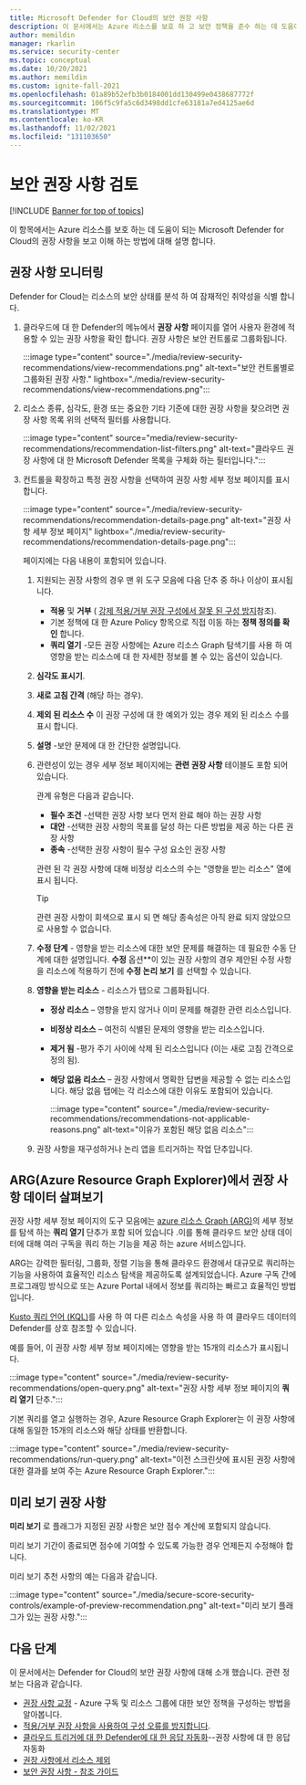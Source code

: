 ```yaml
---
title: Microsoft Defender for Cloud의 보안 권장 사항
description: 이 문서에서는 Azure 리소스를 보호 하 고 보안 정책을 준수 하는 데 도움이 되는 Microsoft Defender for Cloud의 권장 사항에 대해 안내 합니다.
author: memildin
manager: rkarlin
ms.service: security-center
ms.topic: conceptual
ms.date: 10/20/2021
ms.author: memildin
ms.custom: ignite-fall-2021
ms.openlocfilehash: 01a89b52efb3b0184001dd130499e0438687772f
ms.sourcegitcommit: 106f5c9fa5c6d3498dd1cfe63181a7ed4125ae6d
ms.translationtype: MT
ms.contentlocale: ko-KR
ms.lasthandoff: 11/02/2021
ms.locfileid: "131103650"
---
```

# <a name="review-your-security-recommendations"></a>보안 권장 사항 검토

[!INCLUDE [Banner for top of topics](./includes/banner.md)]

이 항목에서는 Azure 리소스를 보호 하는 데 도움이 되는 Microsoft Defender for Cloud의 권장 사항을 보고 이해 하는 방법에 대해 설명 합니다.

## <a name="monitor-recommendations"></a>권장 사항 모니터링 <a name="monitor-recommendations"></a>

Defender for Cloud는 리소스의 보안 상태를 분석 하 여 잠재적인 취약성을 식별 합니다. 

1. 클라우드에 대 한 Defender의 메뉴에서 **권장 사항** 페이지를 열어 사용자 환경에 적용할 수 있는 권장 사항을 확인 합니다. 권장 사항은 보안 컨트롤로 그룹화됩니다.

    :::image type="content" source="./media/review-security-recommendations/view-recommendations.png" alt-text="보안 컨트롤별로 그룹화된 권장 사항." lightbox="./media/review-security-recommendations/view-recommendations.png":::

1. 리소스 종류, 심각도, 환경 또는 중요한 기타 기준에 대한 권장 사항을 찾으려면 권장 사항 목록 위의 선택적 필터를 사용합니다.

    :::image type="content" source="media/review-security-recommendations/recommendation-list-filters.png" alt-text="클라우드 권장 사항에 대 한 Microsoft Defender 목록을 구체화 하는 필터입니다.":::

1. 컨트롤을 확장하고 특정 권장 사항을 선택하여 권장 사항 세부 정보 페이지를 표시합니다.

    :::image type="content" source="./media/review-security-recommendations/recommendation-details-page.png" alt-text="권장 사항 세부 정보 페이지" lightbox="./media/review-security-recommendations/recommendation-details-page.png":::

    페이지에는 다음 내용이 포함되어 있습니다.

    1. 지원되는 권장 사항의 경우 맨 위 도구 모음에 다음 단추 중 하나 이상이 표시됩니다.
        - **적용** 및 **거부** ( [강제 적용/거부 권장 구성에서 잘못 된 구성 방지](prevent-misconfigurations.md)참조).
        - 기본 정책에 대 한 Azure Policy 항목으로 직접 이동 하는 **정책 정의를 확인** 합니다.
        - **쿼리 열기** -모든 권장 사항에는 Azure 리소스 Graph 탐색기를 사용 하 여 영향을 받는 리소스에 대 한 자세한 정보를 볼 수 있는 옵션이 있습니다.
    1. **심각도 표시기**.
    1. **새로 고침 간격** (해당 하는 경우).
    1. **제외 된 리소스 수** 이 권장 구성에 대 한 예외가 있는 경우 제외 된 리소스 수를 표시 합니다.
    1. **설명** -보안 문제에 대 한 간단한 설명입니다.
    1. 관련성이 있는 경우 세부 정보 페이지에는 **관련 권장 사항** 테이블도 포함 되어 있습니다.

        관계 유형은 다음과 같습니다.

        - **필수 조건** -선택한 권장 사항 보다 먼저 완료 해야 하는 권장 사항
        - **대안** -선택한 권장 사항의 목표를 달성 하는 다른 방법을 제공 하는 다른 권장 사항
        - **종속** -선택한 권장 사항이 필수 구성 요소인 권장 사항

        관련 된 각 권장 사항에 대해 비정상 리소스의 수는 "영향을 받는 리소스" 열에 표시 됩니다.

        > [!TIP]
        > 관련 권장 사항이 회색으로 표시 되 면 해당 종속성은 아직 완료 되지 않았으므로 사용할 수 없습니다.

    1. **수정 단계** - 영향을 받는 리소스에 대한 보안 문제를 해결하는 데 필요한 수동 단계에 대한 설명입니다. **수정** 옵션**이 있는 권장 사항의 경우 제안된 수정 사항을 리소스에 적용하기 전에 **수정 논리 보기** 를 선택할 수 있습니다.

    1. **영향을 받는 리소스** - 리소스가 탭으로 그룹화됩니다.
        - **정상 리소스** – 영향을 받지 않거나 이미 문제를 해결한 관련 리소스입니다.
        - **비정상 리소스** – 여전히 식별된 문제의 영향을 받는 리소스입니다.
        - **제거 됨** -평가 주기 사이에 삭제 된 리소스입니다 (이는 새로 고침 간격으로 정의 됨).
        - **해당 없음 리소스** – 권장 사항에서 명확한 답변을 제공할 수 없는 리소스입니다. 해당 없음 탭에는 각 리소스에 대한 이유도 포함되어 있습니다. 

            :::image type="content" source="./media/review-security-recommendations/recommendations-not-applicable-reasons.png" alt-text="이유가 포함된 해당 없음 리소스":::
    1. 권장 사항을 재구성하거나 논리 앱을 트리거하는 작업 단추입니다.

## <a name="review-recommendation-data-in-azure-resource-graph-explorer-arg"></a>ARG(Azure Resource Graph Explorer)에서 권장 사항 데이터 살펴보기

권장 사항 세부 정보 페이지의 도구 모음에는 [azure 리소스 Graph (ARG)](../governance/resource-graph/index.yml)의 세부 정보를 탐색 하는 **쿼리 열기** 단추가 포함 되어 있습니다 .이를 통해 클라우드 보안 상태 데이터에 대해 여러 구독을 쿼리 하는 기능을 제공 하는 azure 서비스입니다.

ARG는 강력한 필터링, 그룹화, 정렬 기능을 통해 클라우드 환경에서 대규모로 쿼리하는 기능을 사용하여 효율적인 리소스 탐색을 제공하도록 설계되었습니다. Azure 구독 간에 프로그래밍 방식으로 또는 Azure Portal 내에서 정보를 쿼리하는 빠르고 효율적인 방법입니다.

[Kusto 쿼리 언어 (KQL)](/azure/data-explorer/kusto/query/)를 사용 하 여 다른 리소스 속성을 사용 하 여 클라우드 데이터의 Defender를 상호 참조할 수 있습니다.

예를 들어, 이 권장 사항 세부 정보 페이지에는 영향을 받는 15개의 리소스가 표시됩니다.

:::image type="content" source="./media/review-security-recommendations/open-query.png" alt-text="권장 사항 세부 정보 페이지의 **쿼리 열기** 단추.":::

기본 쿼리를 열고 실행하는 경우, Azure Resource Graph Explorer는 이 권장 사항에 대해 동일한 15개의 리소스와 해당 상태를 반환합니다. 

:::image type="content" source="./media/review-security-recommendations/run-query.png" alt-text="이전 스크린샷에 표시된 권장 사항에 대한 결과를 보여 주는 Azure Resource Graph Explorer.":::

## <a name="preview-recommendations"></a>미리 보기 권장 사항

**미리 보기** 로 플래그가 지정된 권장 사항은 보안 점수 계산에 포함되지 않습니다.

미리 보기 기간이 종료되면 점수에 기여할 수 있도록 가능한 경우 언제든지 수정해야 합니다.

미리 보기 추천 사항의 예는 다음과 같습니다.

:::image type="content" source="./media/secure-score-security-controls/example-of-preview-recommendation.png" alt-text="미리 보기 플래그가 있는 권장 사항.":::
 
## <a name="next-steps"></a>다음 단계

이 문서에서는 Defender for Cloud의 보안 권장 사항에 대해 소개 했습니다. 관련 정보는 다음과 같습니다.

- [권장 사항 교정](implement-security-recommendations.md) - Azure 구독 및 리소스 그룹에 대한 보안 정책을 구성하는 방법을 알아봅니다.
- [적용/거부 권장 사항을 사용하여 구성 오류를 방지합니다](prevent-misconfigurations.md).
- [클라우드 트리거에 대 한 Defender에 대 한 응답 자동화](workflow-automation.md)--권장 사항에 대 한 응답 자동화
- [권장 사항에서 리소스 제외](exempt-resource.md)
- [보안 권장 사항 - 참조 가이드](recommendations-reference.md)
